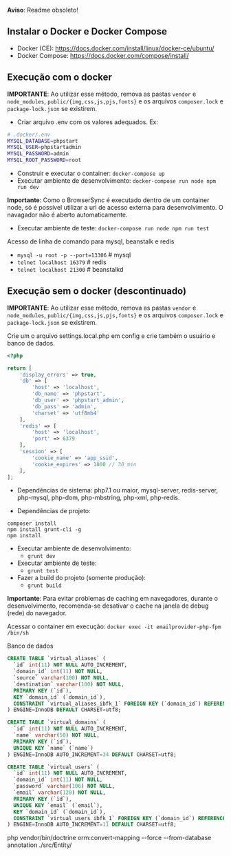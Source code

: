 
**Aviso**: Readme obsoleto!

## Instalar o Docker e Docker Compose

- Docker (CE): https://docs.docker.com/install/linux/docker-ce/ubuntu/
- Docker Compose: https://docs.docker.com/compose/install/

## Execução com o docker

**IMPORTANTE**: Ao utilizar esse método, remova as pastas `vendor` e `node_modules`, `public/{img,css,js,pjs,fonts}` e os arquivos `composer.lock` e `package-lock.json` se existirem.

- Criar arquivo .env com os valores adequados. Ex:
```sh
# .docker/.env
MYSQL_DATABASE=phpstart
MYSQL_USER=phpstartadmin
MYSQL_PASSWORD=admin
MYSQL_ROOT_PASSWORD=root
```

- Construir e executar o container: `docker-compose up`
- Executar ambiente de desenvolvimento: `docker-compose run node npm run dev`

**Importante**: Como o BrowserSync é executado dentro de um container node, só é possível utilizar a url de acesso externa para desenvolvimento. O navagador não é aberto automaticamente.

- Executar ambiente de teste: `docker-compose run node npm run test`

Acesso de linha de comando para mysql, beanstalk e redis
- `mysql -u root -p --port=13306` # mysql
- `telnet localhost 16379` # redis
- `telnet localhost 21300` # beanstalkd

## Execução sem o docker (descontinuado)

**IMPORTANTE**: Ao utilizar esse método, remova as pastas `vendor` e `node_modules`, `public/{img,css,js,pjs,fonts}` e os arquivos `composer.lock` e `package-lock.json` se existirem.

Crie um o arquivo settings.local.php em config e crie também o usuário e banco de dados.
```php
<?php

return [
    'display_errors' => true,
    'db' => [
        'host' => 'localhost',
        'db_name' => 'phpstart',
        'db_user' => 'phpstart_admin',
        'db_pass' => 'admin',
        'charset' => 'utf8mb4'
    ],
    'redis' => [
        'host' => 'localhost',
        'port' => 6379
    ],
    'session' => [
        'cookie_name' => 'app_ssid',
        'cookie_expires' => 1800 // 30 min
    ],
];

```

- Dependências de sistema:
php7.1 ou maior, mysql-server, redis-server, php-mysql, php-dom, php-mbstring, php-xml, php-redis.

- Dependências de projeto:

```
composer install
npm install grunt-cli -g
npm install
```
- Executar ambiente de desenvolvimento:
    - `grunt dev`
- Executar ambiente de teste:
    - `grunt test`
- Fazer a build do projeto (somente produção):
    - `grunt build`

**Importante**: Para evitar problemas de caching em navegadores, durante o desenvolvimento, recomenda-se desativar o cache na janela de debug (rede) do navegador.

Acessar o container em execução: `docker exec -it emailprovider-php-fpm /bin/sh`

Banco de dados
```sql
CREATE TABLE `virtual_aliases` (
  `id` int(11) NOT NULL AUTO_INCREMENT,
  `domain_id` int(11) NOT NULL,
  `source` varchar(100) NOT NULL,
  `destination` varchar(100) NOT NULL,
  PRIMARY KEY (`id`),
  KEY `domain_id` (`domain_id`),
  CONSTRAINT `virtual_aliases_ibfk_1` FOREIGN KEY (`domain_id`) REFERENCES `virtual_domains` (`id`) ON DELETE CASCADE
) ENGINE=InnoDB DEFAULT CHARSET=utf8;

CREATE TABLE `virtual_domains` (
  `id` int(11) NOT NULL AUTO_INCREMENT,
  `name` varchar(50) NOT NULL,
  PRIMARY KEY (`id`),
  UNIQUE KEY `name` (`name`)
) ENGINE=InnoDB AUTO_INCREMENT=34 DEFAULT CHARSET=utf8;

CREATE TABLE `virtual_users` (
  `id` int(11) NOT NULL AUTO_INCREMENT,
  `domain_id` int(11) NOT NULL,
  `password` varchar(106) NOT NULL,
  `email` varchar(120) NOT NULL,
  PRIMARY KEY (`id`),
  UNIQUE KEY `email` (`email`),
  KEY `domain_id` (`domain_id`),
  CONSTRAINT `virtual_users_ibfk_1` FOREIGN KEY (`domain_id`) REFERENCES `virtual_domains` (`id`) ON DELETE CASCADE
) ENGINE=InnoDB AUTO_INCREMENT=11 DEFAULT CHARSET=utf8;
```

php vendor/bin/doctrine orm:convert-mapping --force --from-database annotation ./src/Entity/